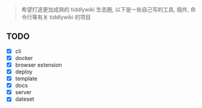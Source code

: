 > 希望打造更加成熟的 tiddlywiki 生态圈, 以下是一些自己写的工具, 插件, 命令行等有关 tiddlywiki 的项目

## TODO

- [x] cli
- [x] docker
- [x] browser extension
- [x] deploy
- [x] template
- [x] docs
- [x] server
- [x] dateset
